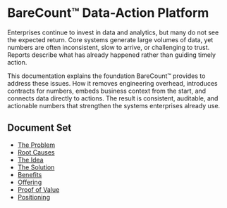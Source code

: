 # BareCount™ Data-Action Platform  

Enterprises continue to invest in data and analytics, but many do not see the expected return. 
Core systems generate large volumes of data, yet numbers are often inconsistent, slow to arrive, or challenging to trust. 
Reports describe what has already happened rather than guiding timely action.  

This documentation explains the foundation BareCount™ provides to address these issues. 
How it removes engineering overhead, introduces contracts for numbers, embeds business context from the start, and connects data directly to actions. 
The result is consistent, auditable, and actionable numbers that strengthen the systems enterprises already use.

## Document Set  
- [The Problem](01-problem.md)  
- [Root Causes](02-root-causes.md)  
- [The Idea](03-idea.md)  
- [The Solution](04-solution.md)  
- [Benefits](05-benefits.md)  
- [Offering](06-offering.md)  
- [Proof of Value](07-proof-of-value.md)  
- [Positioning](08-positioning.md)  
